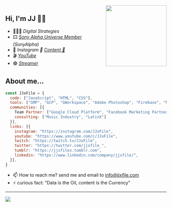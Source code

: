 <img width=190 align="right" src="https://jjxfile.com/wp-content/uploads/2019/07/jjxfile.png?raw=true" />

## Hi, I'm JJ 👋🏽

- 👨🏻‍💻 *Digital Strategies*
- 🎞 *[Sony Alpha Universe Member](https://alphauniverse.com/member/#/jjxfile/) (SonyAlpha)*
- 📸 *Instagram 📸 [Content 📸](https://instagram.com/JJxFile)*
- 🎬 [*YouTube*](https://www.youtube.com/c/JJxFile?sub_confirmation=1) 
- 🟣 [*Streamer*](https://twitch.tv/JJxFile)

## About me...
```js
const JJxFile = {
  code: ["JavaScript", "HTML", "CSS"],
  tools: ["GMP", "GCP", "GWorkspace", "Adobe Photoshop", "Firebase", "Nuxt.js", "WorldPress", "Spark AR Studio", "Unity Hub", "Adobe Aero", "LensStudio"],
  communities: [{
    Team Partner: ["Google Cloud Platform", "Facebook Marketing Partner for Creator's", "Grow with Google Partner", "Google Trusted Photography"],
    consulting: ["Music Industry", "LatinX"]
  }],
  links: [{
    instagram: "https://instagram.com/JJxFile",
    youtube: "https://www.youtube.com/c/JJxFile",
    twitch: "https://twitch.tv/JJxFile",
    twitter: "https://twitter.com/jjxfile_",
    tumblr: "https://jjxfiles.tumblr.com",
    linkedin: "https://www.linkedin.com/company/jjxfile/",
  }],
}
```
- 📫 How to reach me? send me and email to info@jjxfile.com
- ⚡ curious fact: “Data is the Oil, content is the Currency”
---

<a href="https://www.buymeacoffee.com/jjxfile"><img src="https://img.buymeacoffee.com/button-api/?text=Buy me a Beer&emoji=🍺&slug=jjxfile&button_colour=FF5F5F&font_colour=ffffff&font_family=Arial&outline_colour=000000&coffee_colour=FFDD00"></a>
